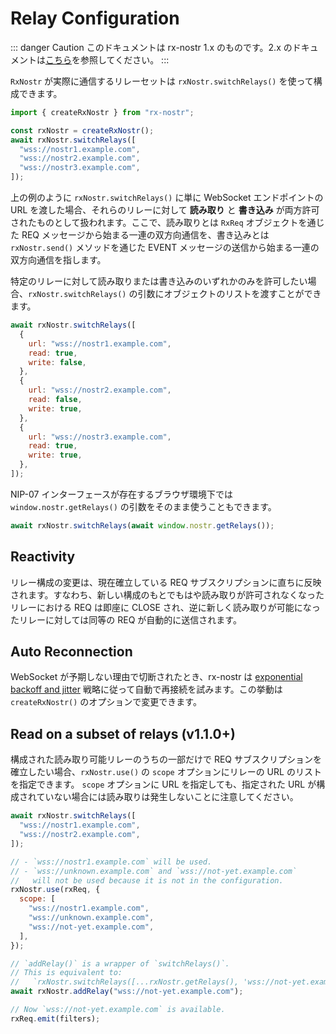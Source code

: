 # Relay Configuration

::: danger Caution
このドキュメントは rx-nostr 1.x のものです。2.x のドキュメントは[こちら](../v2/)を参照してください。
:::

`RxNostr` が実際に通信するリレーセットは `rxNostr.switchRelays()` を使って構成できます。

```js
import { createRxNostr } from "rx-nostr";

const rxNostr = createRxNostr();
await rxNostr.switchRelays([
  "wss://nostr1.example.com",
  "wss://nostr2.example.com",
  "wss://nostr3.example.com",
]);
```

上の例のように `rxNostr.switchRelays()` に単に WebSocket エンドポイントの URL を渡した場合、それらのリレーに対して **読み取り** と **書き込み** が両方許可されたものとして扱われます。ここで、読み取りとは `RxReq` オブジェクトを通じた REQ メッセージから始まる一連の双方向通信を、書き込みとは `rxNostr.send()` メソッドを通じた EVENT メッセージの送信から始まる一連の双方向通信を指します。

特定のリレーに対して読み取りまたは書き込みのいずれかのみを許可したい場合、`rxNostr.switchRelays()` の引数にオブジェクトのリストを渡すことができます。

```js
await rxNostr.switchRelays([
  {
    url: "wss://nostr1.example.com",
    read: true,
    write: false,
  },
  {
    url: "wss://nostr2.example.com",
    read: false,
    write: true,
  },
  {
    url: "wss://nostr3.example.com",
    read: true,
    write: true,
  },
]);
```

NIP-07 インターフェースが存在するブラウザ環境下では `window.nostr.getRelays()` の引数をそのまま使うこともできます。

```js
await rxNostr.switchRelays(await window.nostr.getRelays());
```

## Reactivity

リレー構成の変更は、現在確立している REQ サブスクリプションに直ちに反映されます。すなわち、新しい構成のもとでもはや読み取りが許可されなくなったリレーにおける REQ は即座に CLOSE され、逆に新しく読み取りが可能になったリレーに対しては同等の REQ が自動的に送信されます。

## Auto Reconnection

WebSocket が予期しない理由で切断されたとき、rx-nostr は [exponential backoff and jitter](https://aws.amazon.com/jp/blogs/architecture/exponential-backoff-and-jitter/) 戦略に従って自動で再接続を試みます。この挙動は `createRxNostr()` のオプションで変更できます。

## Read on a subset of relays (v1.1.0+)

構成された読み取り可能リレーのうちの一部だけで REQ サブスクリプションを確立したい場合、`rxNostr.use()` の `scope` オプションにリレーの URL のリストを指定できます。
`scope` オプションに URL を指定しても、指定された URL が構成されていない場合には読み取りは発生しないことに注意してください。

```js
await rxNostr.switchRelays([
  "wss://nostr1.example.com",
  "wss://nostr2.example.com",
]);

// - `wss://nostr1.example.com` will be used.
// - `wss://unknown.example.com` and `wss://not-yet.example.com`
//   will not be used because it is not in the configuration.
rxNostr.use(rxReq, {
  scope: [
    "wss://nostr1.example.com",
    "wss://unknown.example.com",
    "wss://not-yet.example.com",
  ],
});

// `addRelay()` is a wrapper of `switchRelays()`.
// This is equivalent to:
//   `rxNostr.switchRelays([...rxNostr.getRelays(), 'wss://not-yet.example.com'])`
await rxNostr.addRelay("wss://not-yet.example.com");

// Now `wss://not-yet.example.com` is available.
rxReq.emit(filters);
```
